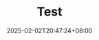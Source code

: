 ---
title: "Test"
description: 
date: 2025-02-02T20:47:24+08:00
image: 
math: 
license: 
hidden: false
comments: true
draft: true
---